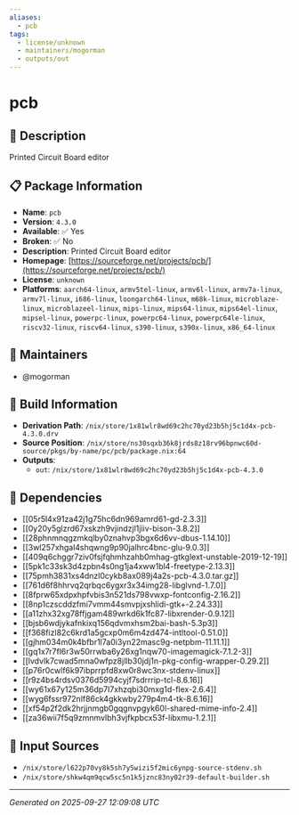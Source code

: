 ```yaml
---
aliases:
  - pcb
tags:
  - license/unknown
  - maintainers/mogorman
  - outputs/out
---
```


# pcb

## 📝 Description

Printed Circuit Board editor

## 📋 Package Information

- **Name**: `pcb`
- **Version**: `4.3.0`
- **Available**: ✅ Yes
- **Broken**: ✅ No
- **Description**: Printed Circuit Board editor
- **Homepage**: [https://sourceforge.net/projects/pcb/](https://sourceforge.net/projects/pcb/)
- **License**: `unknown`
- **Platforms**: `aarch64-linux`, `armv5tel-linux`, `armv6l-linux`, `armv7a-linux`, `armv7l-linux`, `i686-linux`, `loongarch64-linux`, `m68k-linux`, `microblaze-linux`, `microblazeel-linux`, `mips-linux`, `mips64-linux`, `mips64el-linux`, `mipsel-linux`, `powerpc-linux`, `powerpc64-linux`, `powerpc64le-linux`, `riscv32-linux`, `riscv64-linux`, `s390-linux`, `s390x-linux`, `x86_64-linux`
## 👥 Maintainers

- @mogorman


## 🔧 Build Information

- **Derivation Path**: `/nix/store/1x81wlr8wd69c2hc70yd23b5hj5c1d4x-pcb-4.3.0.drv`
- **Source Position**: `/nix/store/ns30sqxb36k8jrds8z18rv96bpnwc60d-source/pkgs/by-name/pc/pcb/package.nix:64`
- **Outputs**:
  - `out`:  `/nix/store/1x81wlr8wd69c2hc70yd23b5hj5c1d4x-pcb-4.3.0`

## 🔗 Dependencies

- [[05r5l4x91za42j1g75hc6dn969amrd61-gd-2.3.3]]
- [[0y20y5glzrd67xskzh9vjindzjl1jiiv-bison-3.8.2]]
- [[28phnmnqgzmkqlby0znahvp3bgx6d6vv-dbus-1.14.10]]
- [[3wl257xhgal4shqwng9p90jalhrc4bnc-glu-9.0.3]]
- [[409q6chggr7ziv0fsjfqhmhzahb0mhag-gtkglext-unstable-2019-12-19]]
- [[5pk1c33sk3d4zpbn4s0ng1ja4xww1bl4-freetype-2.13.3]]
- [[75pmh3831xs4dnzl0cykb8ax089j4a2s-pcb-4.3.0.tar.gz]]
- [[761d6f8hhrvq2qrbqc6ygxr3x34img28-libglvnd-1.7.0]]
- [[8fprw65xdpxhpfvbis3n521ds798vwxp-fontconfig-2.16.2]]
- [[8np1czscddzfmi7vmm44smvpjxshlidi-gtk+-2.24.33]]
- [[a11zhx32xg78ffjgam489wrkd6k1fc87-libxrender-0.9.12]]
- [[bjsb6wdjykafnkixq156qdvmxhsm2bai-bash-5.3p3]]
- [[f368fizl82c6krd1a5gcxp0m6m4zd474-intltool-0.51.0]]
- [[gjhm034m0k4bfbr1l7a0i3yn22masc9g-netpbm-11.11.1]]
- [[gq1x7r7fl6r3w50rrwba6y26xg1nqw70-imagemagick-7.1.2-3]]
- [[lvdvlk7cwad5mna0wfpz8jllb30jdj1n-pkg-config-wrapper-0.29.2]]
- [[p76r0cwlf6k97ibprrpfd8xw0r8wc3nx-stdenv-linux]]
- [[r9z4bs4rdsv0376d5994cyjf7sdrrrip-tcl-8.6.16]]
- [[wy61x67y125m36dp7l7xhzqbi30mxg1d-flex-2.6.4]]
- [[wyg6fssr972nlf86ck4gkkwby279p4m4-tk-8.6.16]]
- [[xf54p2f2dk2hrjjnmgb0gqgnvpgyk60l-shared-mime-info-2.4]]
- [[za36wii7f5q9zmnmvlbh3vjfkpbcx53f-libxmu-1.2.1]]

## 📁 Input Sources

- `/nix/store/l622p70vy8k5sh7y5wizi5f2mic6ynpg-source-stdenv.sh`
- `/nix/store/shkw4qm9qcw5sc5n1k5jznc83ny02r39-default-builder.sh`

---
*Generated on 2025-09-27 12:09:08 UTC*
